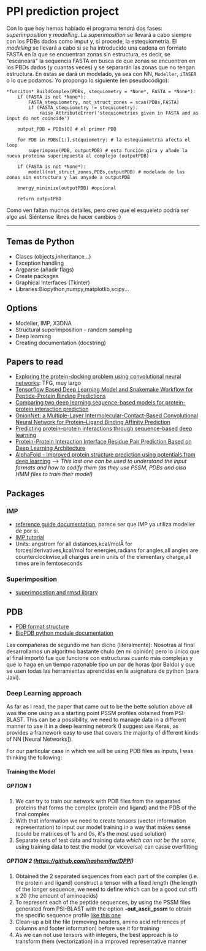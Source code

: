 # PPI prediction project

Con lo que hoy hemos hablado el programa tendrá dos fases: _superimposition_ y _modelling_. La _superimosition_ se llevará a cabo siempre con los PDBs dados como imput y, si procede, la estequiometría. El _modelling_ se llevará a cabo si se ha introducido una cadena en formato FASTA en la que se encuentran zonas sin estructura, es decir, se "escaneará" la sequencia FASTA en busca de que zonas se encuentren en los PBDs dados (y cuantas veces) y se separarán las zonas que no tengan estructura. En estas se dará un modelado, ya sea con NN, `Modeller`, `iTASER` o lo que podamos. Yo propongo lo siguiente (en pseudocódigo):

```
*funciton* BuildComplex(PDBs, stequiometry = *None*, FASTA = *None*):
    if (FASTA is not *None*):
        FASTA_stequiometry, not_struct_zones = scan(PDBs,FASTA)
        if (FASTA_stequiometry != stequiometry):
            raise AttributeError('stequiometries given in FASTA and as input do not coincide')
    
    output_PDB = PDBs[0] # el primer PDB
    
    for PDB in PDBs[1:],stequiometry: # la estequiometría afecta el loop
        superimpose(PDB, outputPDB) # esta función gira y añade la nueva proteina superimpuesta al complejo (outputPDB)
        
    if (FASTA is not *None*):
        modell(not_struct_zones,PDBs,outputPDB) # modelado de las zonas sin estructura y las anyade a outputPDB
    
    energy_minimize(outputPDB) #opcional
    
    return outputPBD
```
Como ven faltan muchos detalles, pero creo que el esqueleto podría ser algo así. Siéntense libres de hacer cambios :)

---

## Temas de Python 
* Clases (objects,inheritance...)
* Exception handling 
* Argparse (añadir flags)
* Create packages
* Graphical Interfaces (Tkinter)
* Libraries:Biopython,numpy,matplotlib,scipy...


## Options

* Modeller, IMP, X3DNA
* Structural superimposition – random sampling
* Deep learning
* Creating documentation (docstring)

## Papers to read

* [Exploring the protein-docking problem using convolutional neural networks](https://upcommons.upc.edu/handle/2117/115303): TFG, muy largo
* [Tensorflow Based Deep Learning Model and Snakemake Workflow for Peptide-Protein Binding Predictions](https://www.biorxiv.org/content/10.1101/410928v3)
* [Comparing two deep learning sequence-based models for protein-protein interaction prediction](https://arxiv.org/abs/1901.06268)
* [OnionNet: a Multiple-Layer Intermolecular-Contact-Based Convolutional Neural Network for Protein–Ligand Binding Affinity Prediction](https://pubs.acs.org/doi/full/10.1021/acsomega.9b01997#)
* [Predicting protein–protein interactions through sequence-based deep learning](https://academic.oup.com/bioinformatics/article/34/17/i802/5093239)
* [Protein-Protein Interaction Interface Residue Pair Prediction Based on Deep Learning Architecture](https://ieeexplore.ieee.org/document/7932134)
* [AlphaFold - Improved protein structure prediction using potentials from deep learning](./Files/AlphaFold.pdf) -->
_This last one can be used to understand the input formats and how to codify them (as they use PSSM, PDBs and also HMM files to train their model)_

## Packages

### IMP 
* [reference guide documentation](https://integrativemodeling.org/2.12.0/doc/ref/), parece ser que IMP ya utiliza modeller de por si.
* [IMP tutorial](https://integrativemodeling.org/2.4.0/doc/tutorial/library.html) 
* Units: angstrom for all distances,kcal/molÅ for forces/derivatives,kcal/mol for energies,radians for angles,all angles are counterclockwise,all charges are in units of the elementary charge,all times are in femtoseconds

### Superimposition 
* [superimpostion and rmsd library](https://pypi.org/project/rmsd/)

## PDB
* [PDB format structure](https://www.cgl.ucsf.edu/chimera/docs/UsersGuide/tutorials/pdbintro.html)
* [BioPDB python module documentation](https://biopython.org/wiki/The_Biopython_Structural_Bioinformatics_FAQ)


Las compañeras de segundo me han dicho (literalmente): Nosotras al final desarrollamos un algoritmo bastante chulo (en mi opinión) pero lo único que al final importó fue que funcione con estructuras cuanto más complejas y que lo haga en un tiempo razonable tipo un par de horas (por Baldo) y que se usen todas las herramientas aprendidas en la asignatura de python (para Javi).

### Deep Learning approach
As far as I read, the paper that came out to be the bette solution above all was the one using as a starting point PSSM profiles obtained from PSI-BLAST. This can be a possibility, we need to manage data in a different manner to use it in a deep learning network (I suggest use Keras, as provides a framework easy to use that covers the majority of different kinds of NN [Neural Networks]). 

For our particular case in which we will be using PDB files as inputs, I was thinking the following:

#### Training the Model

##### OPTION 1
1) We can try to train our network with PDB files from the separated proteins that forms the complex (protein and ligand) and the PDB of the final complex
2) With that information we need to create tensors (vector information representation) to input our model training in a way that makes sense (could be matrices of 1s and 0s, it's the most used solution)
3) Separate sets of test data and training data *which can not be the same*, using training data to test the model (or viceversa) can cause overfitting 

##### OPTION 2 (https://github.com/hashemifar/DPPI)
1) Obtained the 2 separated sequences from each part of the complex (i.e. the protein and ligand) construct a tensor with a fixed length (the length of the longer sequence, we need to define which can be a good cut off) x 20 (the amount of aminoacids) 
2) To represent each of the peptide sequences, by using the PSSM files generated from PSI-BLAST with the option **-out_ascii_pssm** to obtain the specific sequence profile [like this one](./Files/ascii_target.pssm)
3) Clean-up a bit the file (removing headers, amino acid references of columns and footer information) before use it for training
4) As we can not use tensors with integers, the best approach is to transform them (vectorization) in a improved representative manner
